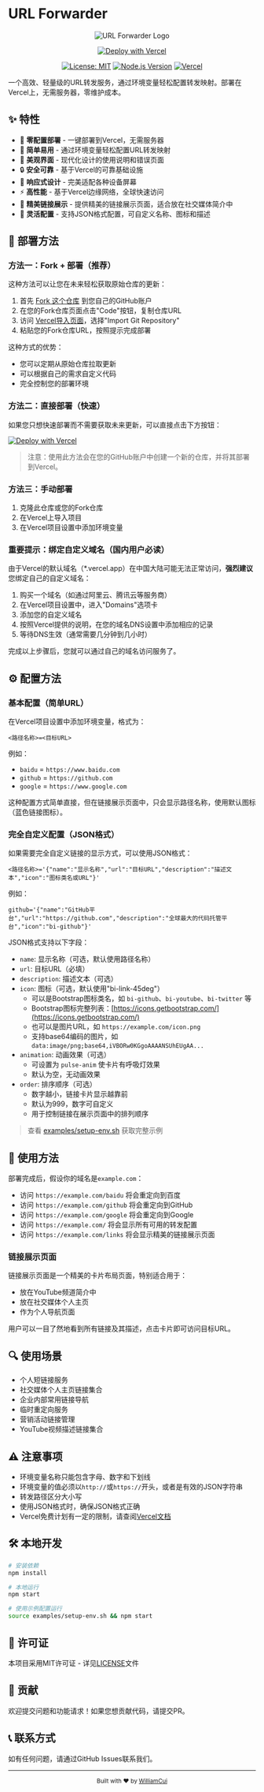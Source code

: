 # URL Forwarder 

<div align="center">

![URL Forwarder Logo](https://img.shields.io/badge/URL-Forwarder-3a86ff?style=for-the-badge&logo=vercel&logoColor=white)

[![Deploy with Vercel](https://vercel.com/button)](https://vercel.com/new/clone?repository-url=https://github.com/WilliamCuiX/url-forwarder&project-name=my-url-forwarder&repository-name=my-url-forwarder)

[![License: MIT](https://img.shields.io/badge/License-MIT-yellow.svg?style=flat-square)](https://opensource.org/licenses/MIT)
[![Node.js Version](https://img.shields.io/badge/node-%3E%3D14.x-brightgreen?style=flat-square)](https://nodejs.org/)
[![Vercel](https://img.shields.io/badge/Vercel-Ready-black?style=flat-square&logo=vercel)](https://vercel.com)

</div>

一个高效、轻量级的URL转发服务，通过环境变量轻松配置转发映射。部署在Vercel上，无需服务器，零维护成本。

## ✨ 特性

- 🚀 **零配置部署** - 一键部署到Vercel，无需服务器
- 🔗 **简单易用** - 通过环境变量轻松配置URL转发映射
- 🎨 **美观界面** - 现代化设计的使用说明和错误页面
- 🔒 **安全可靠** - 基于Vercel的可靠基础设施
- 📱 **响应式设计** - 完美适配各种设备屏幕
- ⚡ **高性能** - 基于Vercel边缘网络，全球快速访问
- 🌈 **精美链接展示** - 提供精美的链接展示页面，适合放在社交媒体简介中
- 🔄 **灵活配置** - 支持JSON格式配置，可自定义名称、图标和描述

## 🚀 部署方法

### 方法一：Fork + 部署（推荐）

这种方法可以让您在未来轻松获取原始仓库的更新：

1. 首先 [Fork 这个仓库](https://github.com/WilliamCuiX/url-forwarder/fork) 到您自己的GitHub账户
2. 在您的Fork仓库页面点击"Code"按钮，复制仓库URL
3. 访问 [Vercel导入页面](https://vercel.com/new)，选择"Import Git Repository"
4. 粘贴您的Fork仓库URL，按照提示完成部署

这种方式的优势：
- 您可以定期从原始仓库拉取更新
- 可以根据自己的需求自定义代码
- 完全控制您的部署环境

### 方法二：直接部署（快速）

如果您只想快速部署而不需要获取未来更新，可以直接点击下方按钮：

[![Deploy with Vercel](https://vercel.com/button)](https://vercel.com/new/clone?repository-url=https://github.com/WilliamCuiX/url-forwarder&project-name=my-url-forwarder&repository-name=my-url-forwarder)

> 注意：使用此方法会在您的GitHub账户中创建一个新的仓库，并将其部署到Vercel。

### 方法三：手动部署

1. 克隆此仓库或您的Fork仓库
2. 在Vercel上导入项目
3. 在Vercel项目设置中添加环境变量

### 重要提示：绑定自定义域名（国内用户必读）

由于Vercel的默认域名（*.vercel.app）在中国大陆可能无法正常访问，**强烈建议**您绑定自己的自定义域名：

1. 购买一个域名（如通过阿里云、腾讯云等服务商）
2. 在Vercel项目设置中，进入"Domains"选项卡
3. 添加您的自定义域名
4. 按照Vercel提供的说明，在您的域名DNS设置中添加相应的记录
5. 等待DNS生效（通常需要几分钟到几小时）

完成以上步骤后，您就可以通过自己的域名访问服务了。

## ⚙️ 配置方法

### 基本配置（简单URL）

在Vercel项目设置中添加环境变量，格式为：

```
<路径名称>=<目标URL>
```

例如：

- `baidu` = `https://www.baidu.com`
- `github` = `https://github.com`
- `google` = `https://www.google.com`

这种配置方式简单直接，但在链接展示页面中，只会显示路径名称，使用默认图标（蓝色链接图标）。

### 完全自定义配置（JSON格式）

如果需要完全自定义链接的显示方式，可以使用JSON格式：

```
<路径名称>='{"name":"显示名称","url":"目标URL","description":"描述文本","icon":"图标类名或URL"}'
```

例如：

```
github='{"name":"GitHub平台","url":"https://github.com","description":"全球最大的代码托管平台","icon":"bi-github"}'
```

JSON格式支持以下字段：
- `name`: 显示名称（可选，默认使用路径名称）
- `url`: 目标URL（必填）
- `description`: 描述文本（可选）
- `icon`: 图标（可选，默认使用"bi-link-45deg"）
  - 可以是Bootstrap图标类名，如 `bi-github`、`bi-youtube`、`bi-twitter` 等
  - Bootstrap图标完整列表：[https://icons.getbootstrap.com/](https://icons.getbootstrap.com/)
  - 也可以是图片URL，如 `https://example.com/icon.png`
  - 支持base64编码的图片，如 `data:image/png;base64,iVBORw0KGgoAAAANSUhEUgAA...`
- `animation`: 动画效果（可选）
  - 可设置为 `pulse-anim` 使卡片有呼吸灯效果
  - 默认为空，无动画效果
- `order`: 排序顺序（可选）
  - 数字越小，链接卡片显示越靠前
  - 默认为999，数字可自定义
  - 用于控制链接在展示页面中的排列顺序

> 查看 [examples/setup-env.sh](examples/setup-env.sh) 获取完整示例

## 📖 使用方法

部署完成后，假设你的域名是`example.com`：

- 访问 `https://example.com/baidu` 将会重定向到百度
- 访问 `https://example.com/github` 将会重定向到GitHub
- 访问 `https://example.com/google` 将会重定向到Google
- 访问 `https://example.com/` 将会显示所有可用的转发配置
- 访问 `https://example.com/links` 将会显示精美的链接展示页面

### 链接展示页面

链接展示页面是一个精美的卡片布局页面，特别适合用于：
- 放在YouTube频道简介中
- 放在社交媒体个人主页
- 作为个人导航页面

用户可以一目了然地看到所有链接及其描述，点击卡片即可访问目标URL。

## 🔍 使用场景

- 个人短链接服务
- 社交媒体个人主页链接集合
- 企业内部常用链接导航
- 临时重定向服务
- 营销活动链接管理
- YouTube视频描述链接集合

## ⚠️ 注意事项

- 环境变量名称只能包含字母、数字和下划线
- 环境变量的值必须以`http://`或`https://`开头，或者是有效的JSON字符串
- 转发路径区分大小写
- 使用JSON格式时，确保JSON格式正确
- Vercel免费计划有一定的限制，请查阅[Vercel文档](https://vercel.com/docs/concepts/limits/overview)

## 🛠️ 本地开发

```bash
# 安装依赖
npm install

# 本地运行
npm start

# 使用示例配置运行
source examples/setup-env.sh && npm start
```

## 📄 许可证

本项目采用MIT许可证 - 详见[LICENSE](LICENSE)文件

## 🤝 贡献

欢迎提交问题和功能请求！如果您想贡献代码，请提交PR。

## 📞 联系方式

如有任何问题，请通过GitHub Issues联系我们。

---

<div align="center">
  <sub>Built with ❤️ by <a href="https://github.com/WilliamCuiX">WilliamCui</a></sub>
</div>
